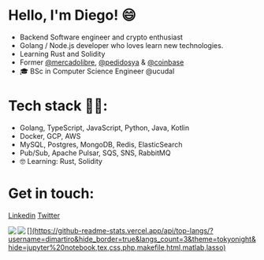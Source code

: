 # Hello, I'm Diego! 😄
- Backend Software engineer and crypto enthusiast 
- Golang / Node.js developer who loves learn new technologies.
- Learning Rust and Solidity
- Former [@mercadolibre](https://github.com/mercadolibre), [@pedidosya](https://github.com/pedidosya) & [@coinbase](https://github.com/coinbase)
- 🎓 BSc in Computer Science Engineer @ucudal

# Tech stack 👨‍💻:
- Golang, TypeScript, JavaScript, Python, Java, Kotlin
- Docker, GCP, AWS
- MySQL, Postgres, MongoDB, Redis, ElasticSearch
- Pub/Sub, Apache Pulsar, SQS, SNS, RabbitMQ
- 🤓 Learning: Rust, Solidity

# Get in touch:
[Linkedin](https://www.linkedin.com/in/dimartiro/)
[Twitter](https://twitter.com/dimartiro)

<a href="https://github.com/dimartiro"> 
  <img align="left" src="https://github-readme-stats.vercel.app/api?username=dimartiro&show_icons=true&count_private=true&theme=tokyonight&hide_border=true&include_all_commits=true"/> 
   [<img align="left" src="https://github-readme-stats.vercel.app/api/top-langs/?username=musinit&hide_border=true&langs_count=3&theme=tokyonight&hide=jupyter%20notebook,tex,css,php,makefile,html,matlab,lasso"/>](https://github-readme-stats.vercel.app/api/top-langs/?username=dimartiro&hide_border=true&langs_count=3&theme=tokyonight&hide=jupyter%20notebook,tex,css,php,makefile,html,matlab,lasso)
</a>
